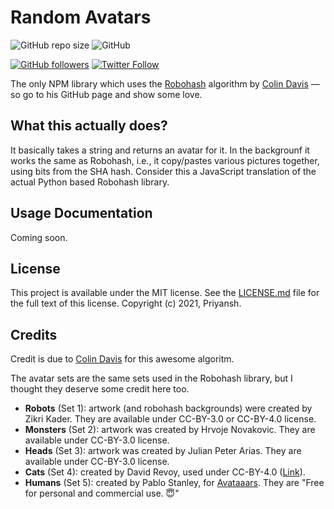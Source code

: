 # Random Avatars

![GitHub repo size](https://img.shields.io/github/repo-size/luciferreeves/randomavatars?style=for-the-badge) ![GitHub](https://img.shields.io/github/license/luciferreeves/randomavatars?style=for-the-badge) 

[![GitHub followers](https://img.shields.io/github/followers/luciferreeves?&logo=github&style=for-the-badge)](https://www.github.com/luciferreeves) [![Twitter Follow](https://img.shields.io/twitter/follow/lucifercreeves?logo=twitter&style=for-the-badge)](https://www.twitter.com/LuciferCReeves)

<!-- ![npm bundle size](https://img.shields.io/bundlephobia/min/randomavatars?label=NPM%20BUNDLE%20SIZE&style=for-the-badge) ![npm](https://img.shields.io/npm/dw/randomavatars?style=for-the-badge) -->

The only NPM library which uses the [Robohash](https://github.com/e1ven/Robohash) algorithm by [Colin Davis](https://github.com/e1ven) — so go to his GitHub page and show some love.

## What this actually does?

It basically takes a string and returns an avatar for it. In the backgrounf it works the same as Robohash, i.e., it copy/pastes various pictures together, using bits from the SHA hash. Consider this a JavaScript translation of the actual Python based Robohash library.

## Usage Documentation

Coming soon.

## License

This project is available under the MIT license. See the [LICENSE.md](LICENSE) file for the full text of this license. Copyright (c) 2021, Priyansh.

## Credits

Credit is due to [Colin Davis](https://github.com/e1ven) for this awesome algoritm.

The avatar sets are the same sets used in the Robohash library, but I thought they deserve some credit here too.

- **Robots** (Set 1): artwork (and robohash backgrounds) were created by Zikri Kader. They are available under CC-BY-3.0 or CC-BY-4.0 license.
- **Monsters** (Set 2): artwork was created by Hrvoje Novakovic. They are available under CC-BY-3.0 license.
- **Heads** (Set 3): artwork was created by Julian Peter Arias. They are available under CC-BY-3.0 license.
- **Cats** (Set 4): created by David Revoy, used under CC-BY-4.0 ([Link](https://www.peppercarrot.com/en/article391/cat-avatar-generator)).
- **Humans** (Set 5): created by Pablo Stanley, for [Avataaars](https://avataaars.com/). They are "Free for personal and commercial use. 😇"

